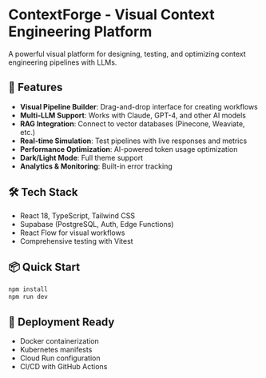 # ContextForge - Visual Context Engineering Platform

A powerful visual platform for designing, testing, and optimizing context engineering pipelines with LLMs.

## 🚀 Features

- **Visual Pipeline Builder**: Drag-and-drop interface for creating workflows
- **Multi-LLM Support**: Works with Claude, GPT-4, and other AI models  
- **RAG Integration**: Connect to vector databases (Pinecone, Weaviate, etc.)
- **Real-time Simulation**: Test pipelines with live responses and metrics
- **Performance Optimization**: AI-powered token usage optimization
- **Dark/Light Mode**: Full theme support
- **Analytics & Monitoring**: Built-in error tracking

## 🛠 Tech Stack

- React 18, TypeScript, Tailwind CSS
- Supabase (PostgreSQL, Auth, Edge Functions)
- React Flow for visual workflows
- Comprehensive testing with Vitest

## 📦 Quick Start

```bash
npm install
npm run dev
```

## 🚀 Deployment Ready

- Docker containerization
- Kubernetes manifests
- Cloud Run configuration
- CI/CD with GitHub Actions